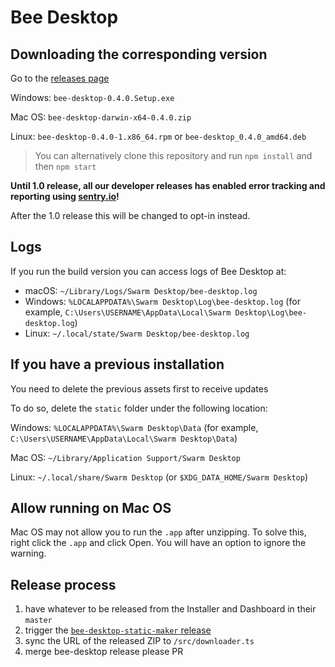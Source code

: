 # Bee Desktop

## Downloading the corresponding version

Go to the [releases page](https://github.com/ethersphere/bee-desktop/releases/tag/v0.4.0)

Windows: `bee-desktop-0.4.0.Setup.exe`

Mac OS: `bee-desktop-darwin-x64-0.4.0.zip`

Linux: `bee-desktop-0.4.0-1.x86_64.rpm` or `bee-desktop_0.4.0_amd64.deb`

> You can alternatively clone this repository and run `npm install` and then `npm start`

**Until 1.0 release, all our developer releases has enabled error tracking and reporting using [sentry.io](https://sentry.io/)!**

After the 1.0 release this will be changed to opt-in instead.

## Logs

If you run the build version you can access logs of Bee Desktop at:

 - macOS: `~/Library/Logs/Swarm Desktop/bee-desktop.log`
 - Windows: `%LOCALAPPDATA%\Swarm Desktop\Log\bee-desktop.log` (for example, `C:\Users\USERNAME\AppData\Local\Swarm Desktop\Log\bee-desktop.log`)
 - Linux: `~/.local/state/Swarm Desktop/bee-desktop.log`

## If you have a previous installation

You need to delete the previous assets first to receive updates

To do so, delete the `static` folder under the following location:

Windows: `%LOCALAPPDATA%\Swarm Desktop\Data` (for example,
`C:\Users\USERNAME\AppData\Local\Swarm Desktop\Data`)

Mac OS: `~/Library/Application Support/Swarm Desktop`

Linux: `~/.local/share/Swarm Desktop` (or `$XDG_DATA_HOME/Swarm Desktop`)

## Allow running on Mac OS

Mac OS may not allow you to run the `.app` after unzipping. To solve this, right click the `.app` and click Open. You
will have an option to ignore the warning.

## Release process

 1. have whatever to be released from the Installer and Dashboard in their `master`
 2. trigger the [`bee-desktop-static-maker` release](https://github.com/ethersphere/bee-desktop-static-maker/actions/workflows/build.yaml)
 3. sync the URL of the released ZIP to `/src/downloader.ts`
 4. merge bee-desktop release please PR
